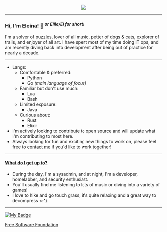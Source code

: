 <p align="center">
  <a href="https://skillicons.dev">
    <img src="https://skillicons.dev/icons?i=python,go,githubactions,docker,pycharm,emacs,git,cloudflare,linux,lua,bash" />
  </a>
</p>

---

### Hi, I'm Eleina! 👋 <sup> *or Ellie/El for short!* </sup>
I'm a solver of puzzles, lover of all music, petter of dogs & cats, explorer of trails, and enjoyer of all art. I have spent most of my time doing IT ops, and am recently diving back into development after being out of practice for nearly a decade.

---
<!-- 
- Currently working on: rewriting [~~PacLean~~](https://github.com/eleinah/paclean) (*new name coming soon...*)
- Currently learning: [the Charm suite](https://charm.sh/libs/)
-->
<!-- - If you're interested in seeing the projects I'm most proud of, check out my pinned repos. -->
- Langs:
  - Comfortable & preferred:
    - Python
    - Go *(main language of focus)*
  - Familiar but don't use much:
    - Lua
    - Bash
  - Limited exposure:
    - Java
  - Curious about:
    - Rust
    - Elixir
- I'm actively looking to contribute to open source and will update what I'm contributing to most here.
- Always looking for fun and exciting new things to work on, please feel free to [contact me](mailto:github@lly.email) if you'd like to work together!
<!-- - Looking to get into making 2D games with Godot & learning pixel art sometime in the future -->

---

#### <ins> What do I get up to? </ins>
- During the day, I'm a sysadmin, and at night, I'm a developer, homelabber, and security enthusiast.
- You'll usually find me listening to lots of music or diving into a variety of games!
- I love to hike and go touch grass, it's quite relaxing and a great way to decompress <:^)
<!-- - Check out [my blog](https://eleina.dev/blog) for more -->

---

[![My Badge](https://static.fsf.org/nosvn/associate/crm/6926091.png)](https://my.fsf.org/join?referrer=6926091)

[Free Software Foundation](https://www.fsf.org)
